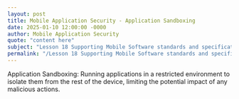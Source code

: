 ```yaml
---
layout: post
title: Mobile Application Security - Application Sandboxing
date: 2025-01-10 12:00:00 -0000
author: Mobile Application Security
quote: "content here"
subject: "Lesson 18 Supporting Mobile Software standards and specifications"
permalink: "/Lesson 18 Supporting Mobile Software standards and specifications/Mobile Application Security/Mobile Application Security - Application Sandboxing"
---
```


Application Sandboxing: Running applications in a restricted environment to isolate them from the rest of the device, limiting the potential impact of any malicious actions.
